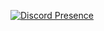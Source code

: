 [![Discord Presence](https://lanyard.cnrad.dev/api/668377028646535184)](https://discord.com/users/668377028646535184)
